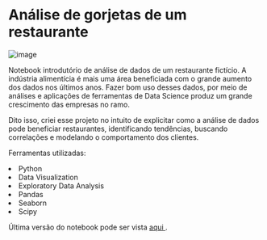 # Análise de gorjetas de um restaurante
![image](https://user-images.githubusercontent.com/64214285/198032287-93b0af9d-673a-4cb0-977f-613de1d0c7dc.png)

Notebook introdutório de análise de dados de um restaurante fictício.
A indústria alimentícia é mais uma área beneficiada com o grande aumento dos dados nos últimos anos. Fazer bom uso desses dados, por meio de análises e aplicações de ferramentas de Data Science produz um grande crescimento das empresas no ramo.

Dito isso, criei esse projeto no intuito de explicitar como a análise de dados pode beneficiar restaurantes, identificando tendências, buscando correlações e modelando o comportamento dos clientes.

Ferramentas utilizadas:
<li>Python</li>
<li>Data Visualization</li>
<li>Exploratory Data Analysis</li>
<li>Pandas</li> 
<li>Seaborn</li> 
<li>Scipy</li> 

Última versão do notebook pode ser vista <a href="https://github.com/JulioHenri/Analise-Restaurante/blob/master/Análise_restaurante_2.ipynb"> aqui </a>.
